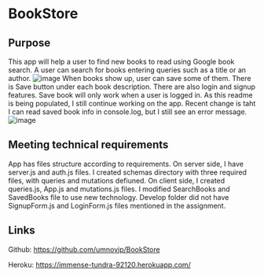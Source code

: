 # BookStore
## Purpose
This app will help a user to find new books to read using Google book search. A user can search for books entering queries such as a title or an author. ![image](https://user-images.githubusercontent.com/88174852/150915877-aee13ad1-cb0f-4659-9834-df2ca04cf2ec.png)
When books show up, user can save some of them. There is Save button under each book description. There are also login and signup features. Save book will only work when a user is logged in. As this readme is being populated, I still continue working on the app. Recent change is taht I can read saved book info in console.log, but I still see an error message. ![image](https://user-images.githubusercontent.com/88174852/151102888-b1b74ae8-6682-4c52-96b2-45ec593e9fda.png)

## Meeting technical requirements
App has files structure according to requirements. On server side, I have server.js and auth.js files. I created schemas directory with three required files, with queries and mutations defiuned. On client side, I created queries.js, App.js and mutations.js files. I modified SearchBooks and SavedBooks file to use new technology. Develop folder did not have SignupForm.js and LoginForm.js files mentioned in the assignment. 

## Links
Github: https://github.com/umnovjp/BookStore

Heroku: https://immense-tundra-92120.herokuapp.com/
